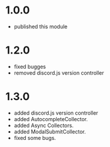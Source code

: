 # 1.0.0
- published this module

# 1.2.0
- fixed bugges
- removed discord.js version controller

# 1.3.0
- added discord.js version controller
- added AutocompleteCollector.
- added Async Collectors.
- added ModalSubmitCollector.
- fixed some bugs.
